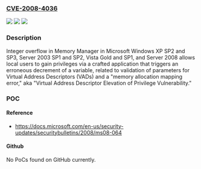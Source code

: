 ### [CVE-2008-4036](https://cve.mitre.org/cgi-bin/cvename.cgi?name=CVE-2008-4036)
![](https://img.shields.io/static/v1?label=Product&message=n%2Fa&color=blue)
![](https://img.shields.io/static/v1?label=Version&message=n%2Fa&color=blue)
![](https://img.shields.io/static/v1?label=Vulnerability&message=n%2Fa&color=brighgreen)

### Description

Integer overflow in Memory Manager in Microsoft Windows XP SP2 and SP3, Server 2003 SP1 and SP2, Vista Gold and SP1, and Server 2008 allows local users to gain privileges via a crafted application that triggers an erroneous decrement of a variable, related to validation of parameters for Virtual Address Descriptors (VADs) and a "memory allocation mapping error," aka "Virtual Address Descriptor Elevation of Privilege Vulnerability."

### POC

#### Reference
- https://docs.microsoft.com/en-us/security-updates/securitybulletins/2008/ms08-064

#### Github
No PoCs found on GitHub currently.

